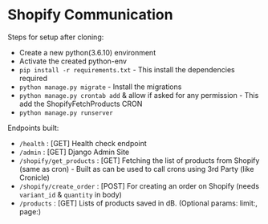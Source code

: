 # Shopify Communication

Steps for setup after cloning:
 - Create a new python(3.6.10) environment
 - Activate the created python-env
 - `pip install -r requirements.txt`  - This install the dependencies required
 - `python manage.py migrate` - Install the migrations
 - `python manage.py crontab add` & allow if asked for any permission - This add the ShopifyFetchProducts CRON
 - `python manage.py runserver` 
 
Endpoints built:
 - `/health` : [GET] Health check endpoint
 - `/admin` : [GET] Django Admin Site
 - `/shopify/get_products` : [GET] Fetching the list of products from Shopify (same as cron) - Built as can be used to call crons using 3rd Party (like Cronicle)
 - `/shopify/create_order` : [POST] For creating an order on Shopify (needs `variant_id` & `quantity` in body)
 - `/products` : [GET] Lists of products saved in dB. (Optional params: limit:<int>, page:<int>)